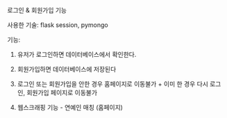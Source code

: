 로그인 & 회원가입 기능 

사용한 기술: flask session, pymongo 

기능: 
1) 유저가 로그인하면 데이터베이스에서 확인한다. 

2) 회원가입하면 데이터베이스에 저장된다 

3) 로그인 또는 회원가입을 안한 경우 홈페이지로 이동불가 + 이미 한 경우 다시 로그인, 회원가입 페이지로 이동불가 

4) 웹스크래핑 기능 - 연예인 매칭 (홈페이지)  
